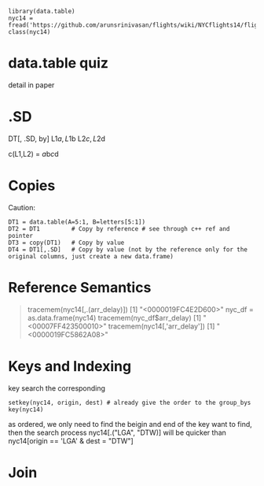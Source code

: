 
``` {r}
library(data.table)
nyc14 = fread('https://github.com/arunsrinivasan/flights/wiki/NYCflights14/flights14.csv')
class(nyc14)
```

# data.table quiz

detail in paper

# .SD

DT[, .SD, by]
L1$a, L1$b
L2$c, L2$d

c(L1,L2) = $a$b$c$d

# Copies

Caution:
``` {r}
DT1 = data.table(A=5:1, B=letters[5:1])
DT2 = DT1         # Copy by reference # see through c++ ref and pointer
DT3 = copy(DT1)   # Copy by value
DT4 = DT1[,.SD]   # Copy by value (not by the reference only for the original columns, just create a new data.frame)
```

# Reference Semantics
> tracemem(nyc14[,.(arr_delay)])
[1] "<0000019FC4E2D600>"
> nyc_df = as.data.frame(nyc14)
> tracemem(nyc_df$arr_delay)
[1] "<00007FF423500010>"
> tracemem(nyc14[,'arr_delay'])
[1] "<0000019FC5862A08>"

# Keys and Indexing

key search the corresponding

```{r}
setkey(nyc14, origin, dest) # already give the order to the group_bys
key(nyc14)
```

as ordered, we only need to find the beigin and end of the key want to find, then the search process nyc14[.("LGA", "DTW)] will be quicker than nyc14[origin == 'LGA' & dest = "DTW"]


# Join

